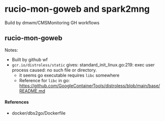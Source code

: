 # rucio-mon-goweb and spark2mng

Build by dmwm/CMSMonitoring GH workflows

## rucio-mon-goweb

Notes:
- Built by github wf
- `gcr.io/distroless/static` gives: standard_init_linux.go:219: exec user process caused: no such file or directory.
  - it seems go executable requires `libc` somewhere
  - Reference for `libc` in go: https://github.com/GoogleContainerTools/distroless/blob/main/base/README.md


#### References
- docker/dbs2go/Dockerfile

